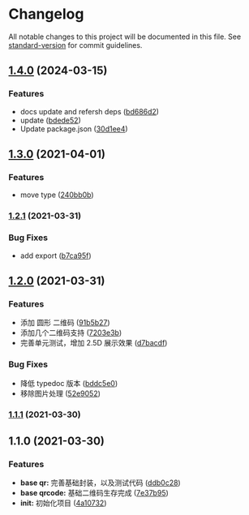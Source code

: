 # Changelog

All notable changes to this project will be documented in this file. See [standard-version](https://github.com/conventional-changelog/standard-version) for commit guidelines.

## [1.4.0](https://github.com/stringke/simple-qrbtf/compare/v1.3.0...v1.4.0) (2024-03-15)


### Features

* docs update and refersh deps ([bd686d2](https://github.com/stringke/simple-qrbtf/commit/bd686d28f305d4b5d14e8f779b4a78b699ec51f0))
* update ([bdede52](https://github.com/stringke/simple-qrbtf/commit/bdede524e12fa64027ef8e80e949b692141c609b))
* Update package.json ([30d1ee4](https://github.com/stringke/simple-qrbtf/commit/30d1ee42d4956f8aa91d65aa736db5ccc142e0ed))


## [1.3.0](https://github.com/ifrps/simple-qrbtf/compare/v1.2.1...v1.3.0) (2021-04-01)


### Features

* move type ([240bb0b](https://github.com/ifrps/simple-qrbtf/commit/240bb0b74b7de75940d97339f20592588ee92ca1))

### [1.2.1](https://github.com/ifrps/simple-qrbtf/compare/v1.2.0...v1.2.1) (2021-03-31)


### Bug Fixes

* add export ([b7ca95f](https://github.com/ifrps/simple-qrbtf/commit/b7ca95f0bc5185d37a98114cb0ee8ce36f4dad9f))

## [1.2.0](https://github.com/ifrps/simple-qrbtf/compare/v1.1.1...v1.2.0) (2021-03-31)


### Features

* 添加 圆形 二维码 ([91b5b27](https://github.com/ifrps/simple-qrbtf/commit/91b5b273ce0ac255d3baf5c81919a2eadb47264c))
* 添加几个二维码支持 ([7203e3b](https://github.com/ifrps/simple-qrbtf/commit/7203e3bc72ab19384332fea471b60d4ec042c18e))
* 完善单元测试，增加 2.5D 展示效果 ([d7bacdf](https://github.com/ifrps/simple-qrbtf/commit/d7bacdf8f4c0017e14119235d8473ce4194312f2))


### Bug Fixes

* 降低 typedoc 版本 ([bddc5e0](https://github.com/ifrps/simple-qrbtf/commit/bddc5e06dd9eb0d33a3ead8f8798bd2c44fd7bd0))
* 移除图片处理 ([52e9052](https://github.com/ifrps/simple-qrbtf/commit/52e90527a40f0344b33d4d0603a609a94d506dd3))

### [1.1.1](https://github.com/ifrps/simple-qrbtf/compare/v1.1.0...v1.1.1) (2021-03-30)

## 1.1.0 (2021-03-30)


### Features

* **base qr:** 完善基础封装，以及测试代码 ([ddb0c28](https://github.com/ifrps/simple-qrbtf/commit/ddb0c2837f8ada4c8d1b5bde63edbcfb75304e13))
* **base qrcode:** 基础二维码生存完成 ([7e37b95](https://github.com/ifrps/simple-qrbtf/commit/7e37b950d1aa54a76b2e96c96d8f6129a2f873db))
* **init:** 初始化项目 ([4a10732](https://github.com/ifrps/simple-qrbtf/commit/4a107323de0d3013e77a92ec45a69240b3a12c86))